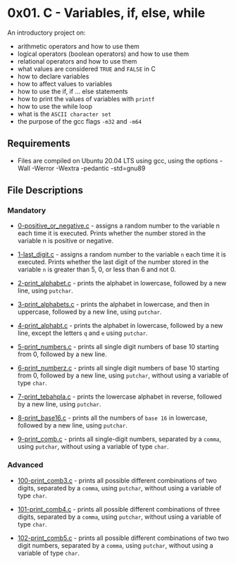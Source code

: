 # 0x01. C - Variables, if, else, while
An introductory project on:

- arithmetic operators and how to use them
- logical operators (boolean operators) and how to use them
- relational operators and how to use them
- what values are considered `TRUE` and `FALSE` in C
- how to declare variables
- how to affect values to variables
- how to use the if, if ... else statements
- how to print the values of variables with `printf`
- how to use the while loop
- what is the `ASCII character set`
- the purpose of the gcc flags `-m32` and `-m64`
## Requirements
- Files are compiled on Ubuntu 20.04 LTS using gcc, using the options -Wall -Werror -Wextra -pedantic -std=gnu89
## File Descriptions
### Mandatory
- [0-positive_or_negative.c](./0-positive_or_negative.c) - assigns a random number to the variable n each time it is executed. Prints whether the number stored in the variable n is positive or negative.

- [1-last_digit.c](./1-last_digit.c) - assigns a random number to the variable `n` each time it is executed. Prints whether the last digit of the number stored in the variable `n` is greater than 5, 0, or less than 6 and not 0.

- [2-print_alphabet.c](./2-print_alphabet.c) - prints the alphabet in lowercase, followed by a new line, using `putchar`.

- [3-print_alphabets.c](./3-print_alphabets.c) - prints the alphabet in lowercase, and then in uppercase, followed by a new line, using `putchar`.

- [4-print_alphabt.c](./4-print_alphabt.c) - prints the alphabet in lowercase, followed by a new line, except the letters `q` and `e` using `putchar`.

- [5-print_numbers.c](./5-print_numbers.c) - prints all single digit numbers of base 10 starting from 0, followed by a new line.

- [6-print_numberz.c](./6-print_numberz.c) - prints all single digit numbers of base 10 starting from 0, followed by a new line, using `putchar`, without using a variable of type `char`.

- [7-print_tebahpla.c](./7-print_tebahpla.c) - prints the lowercase alphabet in reverse, followed by a new line, using `putchar`.

- [8-print_base16.c](./8-print_base16.c) - prints all the numbers of `base 16` in lowercase, followed by a new line, using `putchar`.

- [9-print_comb.c](./9-print_comb.c) - prints all single-digit numbers, separated by a `comma`, using `putchar`, without using a variable of type `char`.

### Advanced
- [100-print_comb3.c](./100-print_comb3.c) - prints all possible different combinations of two digits, separated by a `comma`, using `putchar`, without using a variable of type `char`.

- [101-print_comb4.c](./101-print_comb4.c) - prints all possible different combinations of three digits, separated by a `comma`, using `putchar`, without using a variable of type `char`.

- [102-print_comb5.c](./102-print_comb5.c) - prints all possible different combinations of two two digit numbers, separated by a `comma`, using `putchar`, without using a variable of type `char`.
